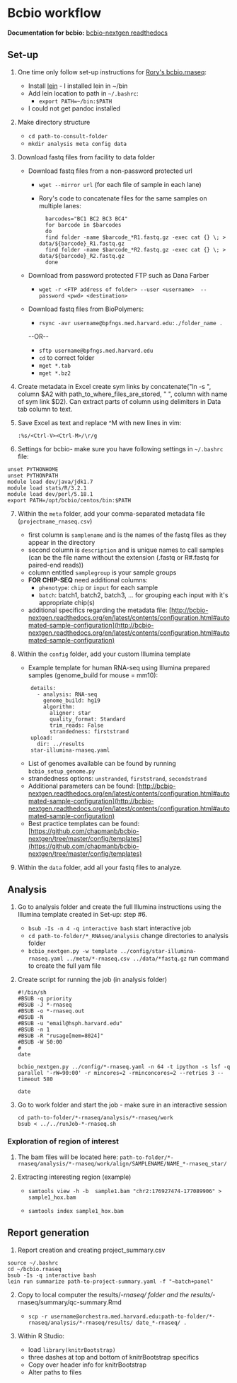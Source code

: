 # Bcbio workflow
**Documentation for bcbio:** [bcbio-nextgen readthedocs](http://bcbio-nextgen.readthedocs.org/en/latest/contents/pipelines.html#rna-seq)

## Set-up
1. One time only follow set-up instructions for [Rory's bcbio.rnaseq](https://github.com/roryk/bcbio.rnaseq): 
	- Install [lein](https://github.com/technomancy/leiningen) - I installed lein in ~/bin
	- Add lein location to path in `~/.bashrc`:
		- `export PATH=~/bin:$PATH`
	- I could not get pandoc installed
2. Make directory structure 
    - `cd path-to-consult-folder`
    - `mkdir analysis meta config data`
    
3. Download fastq files from facility to data folder
	
	- Download fastq files from a non-password protected url
		- `wget --mirror url` (for each file of sample in each lane)
   	 	- Rory's code to concatenate files for the same samples on multiple lanes: 
    
    			barcodes="BC1 BC2 BC3 BC4"
    			for barcode in $barcodes
    			do
    			find folder -name $barcode_*R1.fastq.gz -exec cat {} \; > data/${barcode}_R1.fastq.gz
    			find folder -name $barcode_*R2.fastq.gz -exec cat {} \; > data/${barcode}_R2.fastq.gz
    			done

   	- Download from password protected FTP such as Dana Farber
		- `wget -r <FTP address of folder> --user <username>  --password <pwd> <destination>`
	
	- Download fastq files from BioPolymers: 
   		- `rsync -avr username@bpfngs.med.harvard.edu:./folder_name .`
   		
   		--OR--
   		
		- `sftp username@bpfngs.med.harvard.edu`
		- `cd` to correct folder
		- `mget *.tab`
		- `mget *.bz2`

4. Create metadata in Excel create sym links by concatenate("ln -s ", column $A2 with path_to_where_files_are_stored, " ", column with name of sym link $D2). Can extract parts of column using delimiters in Data tab column to text.

5. Save Excel as text and replace ^M with new lines in vim:

	`:%s/<Ctrl-V><Ctrl-M>/\r/g`

6. Settings for bcbio- make sure you have following settings in `~/.bashrc` file:
 
 ```
 unset PYTHONHOME
 unset PYTHONPATH
 module load dev/java/jdk1.7
 module load stats/R/3.2.1
 module load dev/perl/5.18.1
 export PATH=/opt/bcbio/centos/bin:$PATH
 ```
    
7. Within the `meta` folder, add your comma-separated metadata file (`projectname_rnaseq.csv`)
	- first column is `samplename` and is the names of the fastq files as they appear in the directory
	- second column is `description` and is unique names to call samples (can be the file name without the extension (.fastq or R#.fastq for paired-end reads))
	- column entitled `samplegroup` is your sample groups
	- **FOR CHIP-SEQ** need additional columns:
		- `phenotype`: `chip` or `input` for each sample
		- `batch`: batch1, batch2, batch3, ... for grouping each input with it's appropriate chip(s)
	- additional specifics regarding the metadata file: [http://bcbio-nextgen.readthedocs.org/en/latest/contents/configuration.html#automated-sample-configuration](http://bcbio-nextgen.readthedocs.org/en/latest/contents/configuration.html#automated-sample-configuration) 
        
8. Within the `config` folder, add your custom Illumina template
    - Example template for human RNA-seq using Illumina prepared samples (genome_build for mouse = mm10):

	```
        details:
          - analysis: RNA-seq
            genome_build: hg19
            algorithm:
              aligner: star
              quality_format: Standard
              trim_reads: False
              strandedness: firststrand 
        upload:
          dir: ../results
        star-illumina-rnaseq.yaml 
	```

	- List of genomes available can be found by running `bcbio_setup_genome.py`
	- strandedness options: `unstranded`, `firststrand`, `secondstrand`
	- Additional parameters can be found: [http://bcbio-nextgen.readthedocs.org/en/latest/contents/configuration.html#automated-sample-configuration](http://bcbio-nextgen.readthedocs.org/en/latest/contents/configuration.html#automated-sample-configuration) 
	- Best practice templates can be found: [https://github.com/chapmanb/bcbio-nextgen/tree/master/config/templates](https://github.com/chapmanb/bcbio-nextgen/tree/master/config/templates)

 
9. Within the `data` folder, add all your fastq files to analyze.

## Analysis

1. Go to analysis folder and create the full Illumina instructions using the Illumina template created in Set-up: step #6.
    - `bsub -Is -n 4 -q interactive bash` start interactive job
    - `cd path-to-folder/*_RNAseq/analysis` change directories to analysis folder
    - `bcbio_nextgen.py -w template ../config/star-illumina-rnaseq.yaml ../meta/*-rnaseq.csv ../data/*fastq.gz` run command to create the full yam file

2. Create script for running the job (in analysis folder)

	```
	#!/bin/sh
	#BSUB -q priority
	#BSUB -J *-rnaseq
	#BSUB -o *-rnaseq.out
	#BSUB -N
	#BSUB -u "email@hsph.harvard.edu"
	#BSUB -n 1
	#BSUB -R "rusage[mem=8024]"
	#BSUB -W 50:00
	#
	date

	bcbio_nextgen.py ../config/*-rnaseq.yaml -n 64 -t ipython -s lsf -q parallel '-rW=90:00' -r mincores=2 -rminconcores=2 --retries 3 --timeout 580

	date
	```

3. Go to work folder and start the job - make sure in an interactive session 

	```
	cd path-to-folder/*-rnaseq/analysis/*-rnaseq/work
	bsub < ../../runJob-*-rnaseq.sh
	```

### Exploration of region of interest

1. The bam files will be located here: `path-to-folder/*-rnaseq/analysis/*-rnaseq/work/align/SAMPLENAME/NAME_*-rnaseq_star/`

2. Extracting interesting region (example)
	- `samtools view -h -b  sample1.bam "chr2:176927474-177089906" > sample1_hox.bam`

	- `samtools index sample1_hox.bam`

## Report generation
1. Report creation and creating project_summary.csv

```
source ~/.bashrc
cd ~/bcbio.rnaseq
bsub -Is -q interactive bash
lein run summarize path-to-project-summary.yaml -f "~batch+panel"
```
2. Copy to local computer the results/*-rnaseq/ folder and the results/*-rnaseq/summary/qc-summary.Rmd
    - `scp -r username@orchestra.med.harvard.edu:path-to-folder/*-rnaseq/analysis/*-rnaseq/results/
date_*-rnaseq/ .`

3. Within R Studio:
	- load `library(knitrBootstrap)`
	- three dashes at top and bottom of knitrBootstrap specifics
	- Copy over header info for knitrBootstrap
	- Alter paths to files
